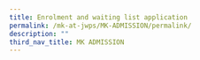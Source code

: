 ```yaml
---
title: Enrolment and waiting list application
permalink: /mk-at-jwps/MK-ADMISSION/permalink/
description: ""
third_nav_title: MK ADMISSION
---
```

